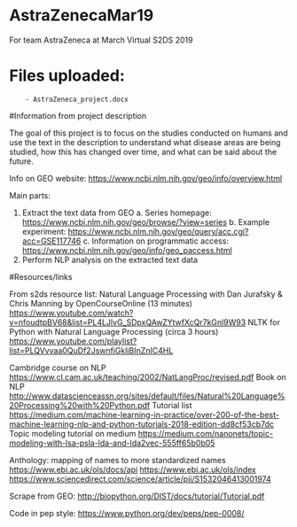# AstraZenecaMar19
For team AstraZeneca at March Virtual S2DS 2019

# Files uploaded:
        - AstraZeneca_project.docx   
        
        
#Information from project description

The goal of this project is to focus on the studies conducted on humans and use the text in the description to understand what disease areas are being studied, how this has changed over time, and what can be said about the future. 

Info on GEO website: https://www.ncbi.nlm.nih.gov/geo/info/overview.html

Main parts: 
1. Extract the text data from GEO 
a. Series homepage:
 https://www.ncbi.nlm.nih.gov/geo/browse/?view=series
 b. Example experiment: 
https://www.ncbi.nlm.nih.gov/geo/query/acc.cgi?acc=GSE117746
c. Information on programmatic access: 
https://www.ncbi.nlm.nih.gov/geo/info/geo_paccess.html
2. Perform NLP analysis on the extracted text data 

#Resources/links

From s2ds resource list:
Natural Language Processing with Dan Jurafsky & Chris Manning by OpenCourseOnline (13 minutes) 
https://www.youtube.com/watch?v=nfoudtpBV68&list=PL4LJlvG_SDpxQAwZYtwfXcQr7kGnl9W93 
NLTK for Python with Natural Language Processing (circa 3 hours) https://www.youtube.com/playlist?list=PLQVvvaa0QuDf2JswnfiGkliBInZnIC4HL  

Cambridge course on NLP
https://www.cl.cam.ac.uk/teaching/2002/NatLangProc/revised.pdf
Book on NLP
http://www.datascienceassn.org/sites/default/files/Natural%20Language%20Processing%20with%20Python.pdf
Tutorial list
https://medium.com/machine-learning-in-practice/over-200-of-the-best-machine-learning-nlp-and-python-tutorials-2018-edition-dd8cf53cb7dc
Topic modeling tutorial on medium
https://medium.com/nanonets/topic-modeling-with-lsa-psla-lda-and-lda2vec-555ff65b0b05

Anthology: mapping of names to more standardized names
https://www.ebi.ac.uk/ols/docs/api
https://www.ebi.ac.uk/ols/index
https://www.sciencedirect.com/science/article/pii/S1532046413001974

Scrape from GEO:
http://biopython.org/DIST/docs/tutorial/Tutorial.pdf

Code in pep style:
https://www.python.org/dev/peps/pep-0008/
